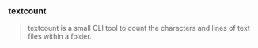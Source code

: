 ### textcount

> textcount is a small CLI tool to count the characters and lines of text files within a folder.
